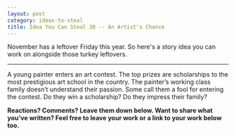```yaml
---
layout: post
category: ideas-to-steal
title: Idea You Can Steal 30 -- An Artist's Chance
---
```


November has a leftover Friday this year. So here's a story idea you can work on alongside those turkey leftovers.

<!--excerpt-->

---------------------------

A young painter enters an art contest. The top prizes are scholarships to the most prestigious art school in the country. The painter’s working class family doesn’t understand their passion. Some call them a fool for entering the contest. Do they win a scholarship? Do they impress their family?

**Reactions? Comments? Leave them down below. Want to share what you’ve written? Feel free to leave your work or a link to your work below too.**
